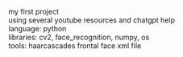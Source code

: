 my first project
<br>
using several youtube resources and chatgpt help
<br>
language: python
<br>
libraries: cv2, face_recognition, numpy, os
<br>
tools: haarcascades frontal face xml file
